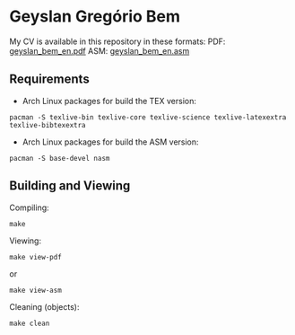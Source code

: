 Geyslan Gregório Bem
====================

My CV is available in this repository in these formats:
PDF: [geyslan_bem_en.pdf](https://github.com/geyslan/cv/raw/master/geyslan_bem_en.pdf)
ASM: [geyslan_bem_en.asm](https://github.com/geyslan/cv/raw/master/geyslan_bem_en.asm)

Requirements
------------

* Arch Linux packages for build the TEX version:

 `pacman -S texlive-bin texlive-core texlive-science texlive-latexextra
 texlive-bibtexextra`

* Arch Linux packages for build the ASM version:

 `pacman -S base-devel nasm`

Building and Viewing
--------------------

Compiling:

`make`

Viewing:

`make view-pdf`

or

`make view-asm`

Cleaning (objects):

`make clean`
